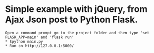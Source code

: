 # Simple example with jQuery, from Ajax Json post to Python Flask.

    Open a command prompt go to the project folder and then type 'set FLASK_APP=main' and 'flask run'
    * $python main.py
    * Run on http://127.0.0.1:5000/ 
    
